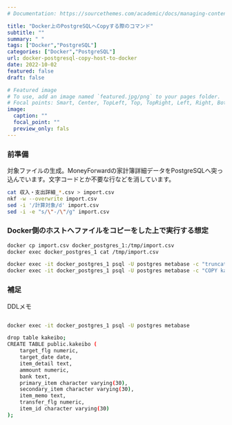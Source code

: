 ```yaml
---
# Documentation: https://sourcethemes.com/academic/docs/managing-content/

title: "Docker上のPostgreSQLへCopyする際のコマンド"
subtitle: ""
summary: " "
tags: ["Docker","PostgreSQL"]
categories: ["Docker","PostgreSQL"]
url: docker-postgresql-copy-host-to-docker
date: 2022-10-02
featured: false
draft: false

# Featured image
# To use, add an image named `featured.jpg/png` to your pages folder.
# Focal points: Smart, Center, TopLeft, Top, TopRight, Left, Right, BottomLeft, Bottom, BottomRight.
image:
  caption: ""
  focal_point: ""
  preview_only: fals
---
```


### 前準備

対象ファイルの生成。MoneyForwardの家計簿詳細データをPostgreSQLへ突っ込んでいます。文字コードとか不要な行などを消しています。

```sh
cat 収入・支出詳細_*.csv > import.csv
nkf -w --overwrite import.csv
sed -i '/計算対象/d' import.csv
sed -i -e "s/\"-/\"/g" import.csv
```

### Docker側のホストへファイルをコピーをした上で実行する想定

```sh
docker cp import.csv docker_postgres_1:/tmp/import.csv
docker exec docker_postgres_1 cat /tmp/import.csv

docker exec -it docker_postgres_1 psql -U postgres metabase -c "truncate table kakeibo"
docker exec -it docker_postgres_1 psql -U postgres metabase -c "COPY kakeibo FROM '/tmp/import.csv' with csv header encoding 'UTF8'"
```

### 補足

DDLメモ

```sh

docker exec -it docker_postgres_1 psql -U postgres metabase

drop table kakeibo;
CREATE TABLE public.kakeibo (
    target_flg numeric,
    target_date date,
    item_detail text,
    ammount numeric,
    bank text,
    primary_item character varying(30),
    secondary_item character varying(30),
    item_memo text,
    transfer_flg numeric,
    item_id character varying(30)
);
```



